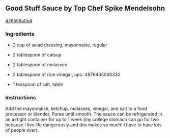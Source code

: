 ## Good Stuff Sauce by Top Chef Spike Mendelsohn

[476556a0e4](http://www.food.com/recipe/good-stuff-sauce-by-top-chef-spike-mendelsohn-455593)

### Ingredients

 - 2 cup of salad dressing, mayonnaise, regular

 - 2 tablespoon of catsup

 - 2 tablespoon of molasses

 - 2 tablespoon of rice vinegar, upc: 4979435030332

 - 1 teaspoon of salt, table

### Instructions

Add the mayonnaise, ketchup, molasses, vinegar, and salt to a food processor or blender. Puree until smooth. The sauce can be refrigerated in an airtight container for up to 1 week (my college stomach can go for two because I live life dangerously and this makes so much! I have to have lots of people over).